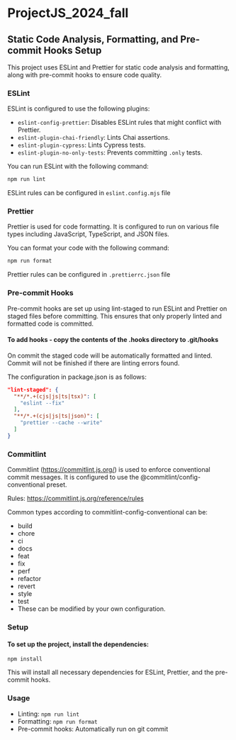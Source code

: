 # ProjectJS_2024_fall

## Static Code Analysis, Formatting, and Pre-commit Hooks Setup

This project uses ESLint and Prettier for static code analysis and formatting, along with pre-commit hooks to ensure code quality.

### ESLint

ESLint is configured to use the following plugins:

- `eslint-config-prettier`: Disables ESLint rules that might conflict with Prettier.
- `eslint-plugin-chai-friendly`: Lints Chai assertions.
- `eslint-plugin-cypress`: Lints Cypress tests.
- `eslint-plugin-no-only-tests`: Prevents committing `.only` tests.

You can run ESLint with the following command:

```sh
npm run lint
```

ESLint rules can be configured in `eslint.config.mjs` file

### Prettier

Prettier is used for code formatting. It is configured to run on various file types including JavaScript, TypeScript, and JSON files.

You can format your code with the following command:

```sh
npm run format
```

Prettier rules can be configured in `.prettierrc.json` file

### Pre-commit Hooks

Pre-commit hooks are set up using lint-staged to run ESLint and Prettier on staged files before committing. This ensures that only properly linted and formatted code is committed.

#### To add hooks - copy the contents of the .hooks directory to .git/hooks

On commit the staged code will be automatically formatted and linted. Commit will not be finished if there are linting errors found.

The configuration in package.json is as follows:

```json
"lint-staged": {
  "**/*.+(cjs|js|ts|tsx)": [
    "eslint --fix"
  ],
  "**/*.+(cjs|js|ts|json)": [
    "prettier --cache --write"
  ]
}
```

### Commitlint

Commitlint (https://commitlint.js.org/) is used to enforce conventional commit messages. It is configured to use the @commitlint/config-conventional preset.

Rules: https://commitlint.js.org/reference/rules

Common types according to commitlint-config-conventional can be:

- build
- chore
- ci
- docs
- feat
- fix
- perf
- refactor
- revert
- style
- test
- These can be modified by your own configuration.

### Setup

#### To set up the project, install the dependencies:

`npm install`

This will install all necessary dependencies for ESLint, Prettier, and the pre-commit hooks.

### Usage

- Linting: `npm run lint`
- Formatting: `npm run format`
- Pre-commit hooks: Automatically run on git commit
